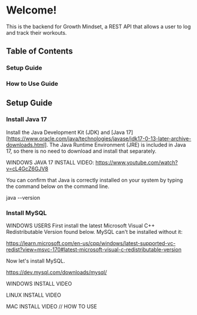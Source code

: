 # Welcome!
This is the backend for Growth Mindset, a REST API that allows a user to log and track their workouts.

## Table of Contents
### Setup Guide
### How to Use Guide


## Setup Guide

### Install Java 17 

Install the Java Development Kit (JDK) and [Java 17][https://www.oracle.com/java/technologies/javase/jdk17-0-13-later-archive-downloads.html]. The Java Runtime Environment (JRE) is included in Java 17, so there is no need to download and install that separately. 


WINDOWS JAVA 17 INSTALL VIDEO:
https://www.youtube.com/watch?v=cL4GcZ6GJV8

You can confirm that Java is correctly installed on your system by typing the command below on the command line.

java --version

### Install MySQL

WINDOWS USERS First install the latest Microsoft Visual C++ Redistributable Version found below. MySQL can't be installed without it:

https://learn.microsoft.com/en-us/cpp/windows/latest-supported-vc-redist?view=msvc-170#latest-microsoft-visual-c-redistributable-version

Now let's install MySQL. 

https://dev.mysql.com/downloads/mysql/

WINDOWS INSTALL VIDEO

LINUX INSTALL VIDEO

MAC INSTALL VIDEO
// HOW TO USE
